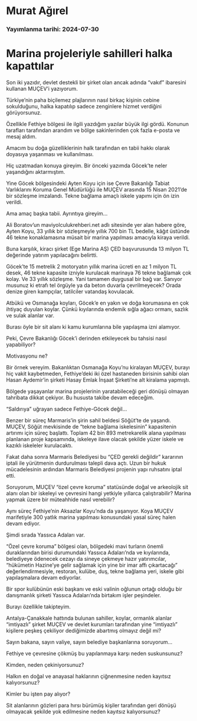 # Murat Ağırel

### Yayımlanma tarihi: 2024-07-30

# Marina projeleriyle sahilleri halka kapattılar

Son iki yazıdır, devlet destekli bir şirket olan ancak adında “vakıf” ibaresini kullanan MUÇEV’i yazıyorum.

Türkiye’nin paha biçilemez plajlarının nasıl birkaç kişinin cebine sokulduğunu, halka kapatılıp sadece zenginlere hizmet verdiğini görüyorsunuz.

Özellikle Fethiye bölgesi ile ilgili yazdığım yazılar büyük ilgi gördü. Konunun tarafları tarafından arandım ve bölge sakinlerinden çok fazla e-posta ve mesaj aldım.

Amacım bu doğa güzelliklerinin halk tarafından en tabii hakkı olarak doyasıya yaşanması ve kullanılması.

Hiç uzatmadan konuya gireyim. Bir önceki yazımda Göcek’te neler yaşandığını aktarmıştım.

Yine Göcek bölgesindeki Ayten Koyu için ise Çevre Bakanlığı Tabiat Varlıklarını Koruma Genel Müdürlüğü ile MUÇEV arasında 15 Nisan 2021’de bir sözleşme imzalandı. Tekne bağlama amaçlı iskele yapımı için ön izin verildi.

Ama amaç başka tabii. Ayrıntıya gireyim...

Ali Boratov’un maviyolculukrehberi.net adlı sitesinde yer alan habere göre, Ayten Koyu, 33 yıllık bir sözleşmeyle yıllık 700 bin TL bedelle, kâğıt üstünde 46 tekne konaklamasına müsait bir marina yapılması amacıyla kiraya verildi.

Buna karşılık, kiracı şirket (Ege Marina AŞ) ÇED başvurusunda 13 milyon TL değerinde yatırım yapılacağını belirtti.

Göcek’te 15 metrelik 2 motoryatın yıllık marina ücreti en az 1 milyon TL desek, 46 tekne kapasite izniyle kurulacak marinaya 76 tekne bağlamak çok kolay. Ve 33 yıllık sözleşme. Yani tamamen duygusal bir bağ var. Sanıyor musunuz ki etrafı tel örgüyle ya da beton duvarla çevrilmeyecek? Orada denize giren kampçılar, tatilciler vatandaş kovulacak.

Atbükü ve Osmanağa koyları, Göcek’e en yakın ve doğa korumasına en çok ihtiyaç duyulan koylar. Çünkü kıyılarında endemik sığla ağacı ormanı, sazlık ve sulak alanlar var.

Burası öyle bir sit alanı ki kamu kurumlarına bile yapılaşma izni alamıyor.

Peki, Çevre Bakanlığı Göcek’i derinden etkileyecek bu tahsisi nasıl yapabiliyor?

Motivasyonu ne?

Bir örnek vereyim. Bakanlıktan Osmanağa Koyu’nu kiralayan MUÇEV, burayı hiç vakit kaybetmeden, Fethiye’deki iki özel hastaneden birisinin sahibi olan Hasan Aydemir’in şirketi Hasay Emlak İnşaat Şirketi’ne alt kiralama yapmıştı.

Bölgede yaşayanlar marina projelerinin yaratabileceği geri dönüşü olmayan tahribata dikkat çekiyor. Bu hususta takibe devam edeceğim.

“Saldırıya” uğrayan sadece Fethiye-Göcek değil...

Benzer bir süreç Marmaris’in şirin sahil beldesi Söğüt’te de yaşandı. MUÇEV, Söğüt mevkisinde de “tekne bağlama iskelesinin” kapasitenin artırımı için süreç başlattı. Toplam 42 bin 893 metrekarelik alana yapılması planlanan proje kapsamında, iskeleye ilave olacak şekilde yüzer iskele ve kazıklı iskeleler kurulacaktı.

Fakat daha sonra Marmaris Belediyesi bu “ÇED gerekli değildir” kararının iptali ile yürütmenin durdurulması talepli dava açtı. Uzun bir hukuk mücadelesinin ardından Marmaris Belediyesi projenin yapı ruhsatını iptal etti.

Soruyorum, MUÇEV “özel çevre koruma” statüsünde doğal ve arkeolojik sit alanı olan bir iskeleyi ve çevresini hangi yetkiyle yıllarca çalıştırabilir? Marina yapmak üzere bir müteahhide nasıl verebilir?

Aynı süreç Fethiye’nin Aksazlar Koyu’nda da yaşanıyor. Koya MUÇEV marifetiyle 300 yatlık marina yapılması konusundaki yasal süreç halen devam ediyor.

Şimdi sırada Yassıca Adaları var.

“Özel çevre koruma” bölgesi olan, bölgedeki mavi turların önemli duraklarından birisi durumundaki Yassıca Adaları’nda ve kıyılarında, belediyeye ödenecek cezayı da sineye çekmeye hazır yatırımcılar, “hükümetin Hazine’ye gelir sağlamak için yine bir imar affı çıkartacağı” değerlendirmesiyle, restoran, kulübe, duş, tekne bağlama yeri, iskele gibi yapılaşmalara devam ediyorlar.

Bir spor kulübünün eski başkanı ve eski valinin oğlunun ortağı olduğu bir danışmanlık şirketi Yassıca Adaları’nda birtakım işler peşindeler.

Burayı özellikle takipteyim.

Antalya-Çanakkale hattında bulunan sahiller, koylar, ormanlık alanlar “imtiyazlı” şirket MUÇEV ve devlet kurumları tarafından yine “imtiyazlı” kişilere peşkeş çekiliyor dediğimizde abartmış olmayız değil mi?

Sayın bakana, sayın valiye, sayın belediye başkanlarına soruyorum...

Fethiye ve çevresine çökmüş bu yapılanmaya karşı neden suskunsunuz?

Kimden, neden çekiniyorsunuz?

Halkın en doğal ve anayasal haklarının çiğnenmesine neden kayıtsız kalıyorsunuz?

Kimler bu işten pay alıyor?

Sit alanlarının gözleri para hırsı bürümüş kişiler tarafından geri dönüşü olmayacak şekilde yok edilmesine neden kayıtsız kalıyorsunuz?

